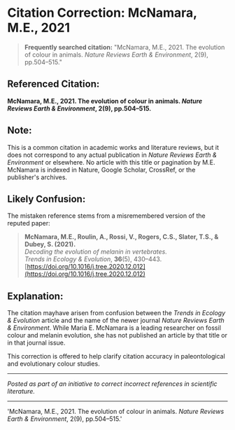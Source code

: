 # Citation Correction: McNamara, M.E., 2021

> **Frequently searched citation:**
>  "McNamara, M.E., 2021. The evolution of colour in animals. *Nature Reviews Earth & Environment*, 2(9), pp.504–515."

## Referenced Citation:
**McNamara, M.E., 2021. The evolution of colour in animals. *Nature Reviews Earth & Environment*, 2(9), pp.504–515.**

## Note:
This is a common citation in academic works and literature reviews, but it does not correspond to any actual publication in *Nature Reviews Earth & Environment* or elsewhere. No article with this title or pagination by M.E. McNamara is indexed in Nature, Google Scholar, CrossRef, or the publisher's archives.

## Likely Confusion:
The mistaken reference stems from a misremembered version of the reputed paper:

> **McNamara, M.E., Roulin, A., Rossi, V., Rogers, C.S., Slater, T.S., & Dubey, S. (2021).**  
> *Decoding the evolution of melanin in vertebrates.*  
> *Trends in Ecology & Evolution*, **36**(5), 430–443.  
> [https://doi.org/10.1016/j.tree.2020.12.012](https://doi.org/10.1016/j.tree.2020.12.012)

## Explanation:
The citation mayhave arisen from confusion between the *Trends in Ecology & Evolution* article and the name of the newer journal *Nature Reviews Earth & Environment*. While Maria E. McNamara is a leading researcher on fossil colour and melanin evolution, she has not published an article by that title or in that journal issue.

This correction is offered to help clarify citation accuracy in paleontological and evolutionary colour studies.

---

*Posted as part of an initiative to correct incorrect references in scientific literature.*

---

'McNamara, M.E., 2021. The evolution of colour in animals. *Nature Reviews Earth & Environment*, 2(9), pp.504–515.'
